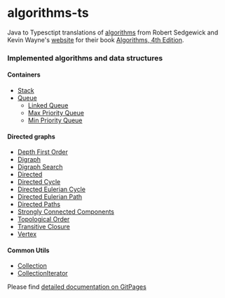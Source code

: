# algorithms-ts
Java to Typesctipt translations of [algorithms](https://github.com/kevin-wayne/algs4) from Robert Sedgewick and Kevin
Wayne's [website](http://algs4.cs.princeton.edu/home/) for their book [Algorithms, 4th Edition](http://a.co/dZW9aB8).

### Implemented algorithms and data structures

#### Containers
* [Stack](https://prishedko.github.io/algorithms-ts/interfaces/containersapi.stack.html)
* [Queue](https://prishedko.github.io/algorithms-ts/interfaces/containersapi.queue.html)
    * [Linked Queue](https://prishedko.github.io/algorithms-ts/modules/containersbuilders.html#newqueue)
    * [Max Priority Queue](https://prishedko.github.io/algorithms-ts/modules/containersbuilders.html#newmaxpq)
    * [Min Priority Queue](https://prishedko.github.io/algorithms-ts/modules/containersbuilders.html#newminpq)

#### Directed graphs
* [Depth First Order](https://prishedko.github.io/algorithms-ts/interfaces/graphsapi.depthfirstorder.html)
* [Digraph](https://prishedko.github.io/algorithms-ts/interfaces/graphsapi.digraph.html)
* [Digraph Search](https://prishedko.github.io/algorithms-ts/interfaces/graphsapi.digraphsearch.html)
* [Directed](https://prishedko.github.io/algorithms-ts/interfaces/graphsapi.directed.html)
* [Directed Cycle](https://prishedko.github.io/algorithms-ts/interfaces/graphsapi.directedcycle.html)
* [Directed Eulerian Cycle](https://prishedko.github.io/algorithms-ts/interfaces/graphsapi.directedeuleriancycle.html)
* [Directed Eulerian Path](https://prishedko.github.io/algorithms-ts/interfaces/graphsapi.directedeulerianpath.html)
* [Directed Paths](https://prishedko.github.io/algorithms-ts/interfaces/graphsapi.directedpaths.html)
* [Strongly Connected Components](https://prishedko.github.io/algorithms-ts/interfaces/graphsapi.stronglyconnectedcomponents.html)
* [Topological Order](https://prishedko.github.io/algorithms-ts/interfaces/graphsapi.topologicalorder.html)
* [Transitive Closure](https://prishedko.github.io/algorithms-ts/interfaces/graphsapi.transitiveclosure.html)
* [Vertex](https://prishedko.github.io/algorithms-ts/modules/graphsapi.html#vertex)

#### Common Utils
* [Collection](https://prishedko.github.io/algorithms-ts/interfaces/commonsapi.collection.html)
* [CollectionIterator](https://prishedko.github.io/algorithms-ts/interfaces/commonsapi.collectioniterator.html)

Please find [detailed documentation on GitPages](https://prishedko.github.io/algorithms-ts/)